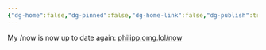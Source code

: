 ```yaml
---
{"dg-home":false,"dg-pinned":false,"dg-home-link":false,"dg-publish":true,"tags":["dgblip"],"disabled rules":["yaml-title","yaml-title-alias","file-name-heading"],"title":"philipp on mastodon @ 2023-01-26","created-date":"2023-01-26T13:48:14","id":109755819261103500,"updated-date":"2025-05-02T08:50:43","dg-path":"blips/109755819261103510.md","permalink":"/blips/109755819261103510/","dgPassFrontmatter":true}
---
```



My /now is now up to date again: [philipp.omg.lol/now](https://philipp.omg.lol/now)



